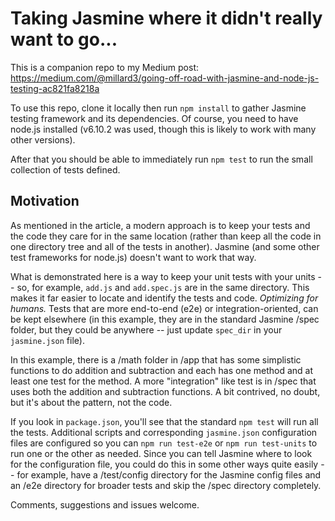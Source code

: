 # Taking Jasmine where it didn't really want to go...

This is a companion repo to my Medium post: https://medium.com/@millard3/going-off-road-with-jasmine-and-node-js-testing-ac821fa8218a

To use this repo, clone it locally then run `npm install` to gather Jasmine testing framework and its dependencies. 
Of course, you need to have node.js installed (v6.10.2 was used, though this is likely to work with many other versions).

After that you should be able to immediately run `npm test` to run the small collection of tests defined.

## Motivation

As mentioned in the article, a modern approach is to keep your tests and the code they care for in the same location 
(rather than keep all the code in one directory tree and all of the tests in another). Jasmine (and some other test 
frameworks for node.js) doesn't want to work that way.

What is demonstrated here is a way to keep your unit tests with your units -- so, for example, `add.js` and `add.spec.js` 
are in the same directory. This makes it far easier to locate and identify the tests and code. _Optimizing for humans._ Tests
that are more end-to-end (e2e) or integration-oriented, can be kept elsewhere (in this example, they are in the standard Jasmine 
/spec folder, but they could be anywhere -- just update `spec_dir` in your `jasmine.json` file).

In this example, there is a /math folder in /app that has some simplistic functions to do addition and subtraction and each has
one method and at least one test for the method. A more "integration" like test is in /spec that uses both the addition and 
subtraction functions. A bit contrived, no doubt, but it's about the pattern, not the code.

If you look in `package.json`, you'll see that the standard `npm test` will run all the tests. Additional scripts and 
corresponding `jasmine.json` configuration files are configured so you can `npm run test-e2e` or `npm run test-units` to run
one or the other as needed. Since you can tell Jasmine where to look for the configuration file, you could do this in some 
other ways quite easily -- for example, have a /test/config directory for the Jasmine config files and an /e2e directory for 
broader tests and skip the /spec directory completely.

Comments, suggestions and issues welcome.

